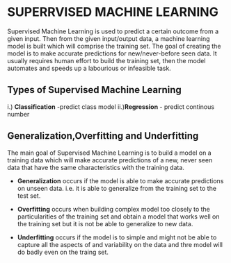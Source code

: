 # SUPERRVISED MACHINE LEARNING

Supervised Machine Learning is used to predict a certain outcome from a given input.
Then from the given input/output data, a  machine learning model is built which will
comprise the training set.
The goal of creating the model is to make accurate predictions for new/never-before
seen data.
It usually requires human effort to build the training set, then the model automates
and speeds up a labourious or infeasible task.

## Types of Supervised Machine Learning

i.) **Classification** -predict class model
ii.)**Regression** - predict continous number

## Generalization,Overfitting and Underfitting

The main goal of Supervised Machine Learning is to build a model on a training data which
will make accurate predictions of a new, never seen data that have the same characteristics
with the training data.

* **Generalization** occurs if the model is able to make accurate predictions on unseen data.
i.e. it is able to generalize from the training set to the test set.

* **Overfitting** occurs when building complex model too closely to the particularities of
the training set and obtain a model that works well on the training set but it is not be able
to generalize to new data.

* **Underfitting** occurs if the model is to simple and might not be able to capture all the
aspects of and variability on the data and thre model will do badly even on the traing set.
